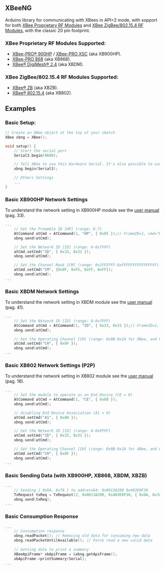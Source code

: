 ## XBeeNG

Arduino library for communicating with XBees in API=2 mode, with sopport for both [XBee Proprietary RF Modules](http://www.digi.com/products/wireless-wired-embedded-solutions/zigbee-rf-modules/zigbee-mesh-module/xbee-proprietary-rf-modules/) and [XBee ZigBee/802.15.4 RF Modules](http://www.digi.com/products/wireless-wired-embedded-solutions/zigbee-rf-modules/zigbee-mesh-module/xbee-zigbee-802154-rf-modules/), with the classic 20 pin footprint.

### XBee Proprietary RF Modules Supported:
- [XBee-PRO® 900HP](http://www.digi.com/products/wireless-wired-embedded-solutions/zigbee-rf-modules/point-multipoint-rfmodules/xbee-pro-900hp) / [XBee-PRO XSC](http://www.digi.com/products/wireless-wired-embedded-solutions/zigbee-rf-modules/point-multipoint-rfmodules/xbee-pro-xsc) (aka XB900HP).
- [XBee-PRO 868](http://www.digi.com/products/wireless-wired-embedded-solutions/zigbee-rf-modules/point-multipoint-rfmodules/xbee-pro-868) (aka XB868).
- [XBee® DigiMesh® 2.4](http://www.digi.com/products/wireless-wired-embedded-solutions/zigbee-rf-modules/zigbee-mesh-module/xbee-digimesh-2-4) (aka XBDM).

### XBee ZigBee/802.15.4 RF Modules Supported:
- [XBee® ZB](http://www.digi.com/products/wireless-wired-embedded-solutions/zigbee-rf-modules/zigbee-mesh-module/xbee-zb-module) (aka XBZB).
- [XBee® 802.15.4](http://www.digi.com/products/wireless-wired-embedded-solutions/zigbee-rf-modules/point-multipoint-rfmodules/xbee-series1-module) (aka XB802).

## Examples

### Basic Setup:
```c++
// Create an XBee object at the top of your sketch
XBee xbng = XBee();

void setup() {
	// Start the serial port
	Serial3.begin(9600);

	// Tell XBee to use this Hardware Serial. It's also possible to use SoftwareSerial
	xbng.begin(Serial3);

	// Others Settings
	...
}
```

### Basic XB900HP Network Settings
To understand the network setting in XB900HP module see the [user manual](http://ftp1.digi.com/support/documentation/90002173_M.pdf) (pag. 33).
```c++
...
	// Set the Preamble ID [HP] (range: 0-7)
	AtCommand atCmd = AtCommand(1, "HP", { 0x05 });// FrameID=1, cmd="HP", param={ 0x05 }
    xbng.send(atCmd);

	// Set the Network ID [ID] (range: 0-0x7FFF)
    atCmd.setCmd("ID", { 0x33, 0x31 });
    xbng.send(atCmd);

	// Set the Channel Mask [CM] (range: 0x1FFFFFF-0xFFFFFFFFFFFFFFFF)
    atCmd.setCmd("CM", {0x0F, 0xF5, 0xFF, 0xFF});
    xbng.send(atCmd);
...
```

### Basic XBDM Network Settings
To understand the network setting in XBDM module see the [user manual](http://ftp1.digi.com/support/documentation/90000991_K.pdf) (pag. 41).
```c++
...
	// Set the Network ID [ID] (range: 0-0x7FFF)
    AtCommand atCmd = AtCommand(1, "ID", { 0x33, 0x31 });// FrameID=1, cmd="ID", param={ 0x33, 0x31 }
    xbng.send(atCmd);

	// Set the Operating Channel [CH] (range: 0x0B-0x1A for XBee, and 0x0c-0x17 for XBee-PRO)
    atCmd.setCmd("CH", { 0x0F });
    xbng.send(atCmd);
...
```

### Basic XB802 Network Settings (P2P)
To understand the network setting in XB802 module see the [user manual](http://ftp1.digi.com/support/documentation/90000982_N.pdf) (pag. 18).
```c++
...
	// Set the module to operate as an End Device (CE = 0)
    AtCommand atCmd = AtCommand(1, "CE", { 0x00 });
    xbng.send(atCmd);

	// disabling End Device Association (A1 = 0)
    atCmd.setCmd("A1", { 0x00 });
    xbng.send(atCmd);

	// Set the Network ID [ID] (range: 0-0xFFFF)
    atCmd.setCmd("ID", { 0x33, 0x31 });
    xbng.send(atCmd);

	// Set the Operating Channel [CH] (range: 0x0B-0x1A for XBee, and 0x0c-0x17 for XBee-PRO)
    atCmd.setCmd("CH", { 0x0F });
    xbng.send(atCmd);
...
```

### Basic Sending Data (with XB900HP, XB868, XBDM, XBZB)
```c++
...
	// Sending { 0xDA, 0x7A } to address64: 0x0013A200 0x403E0F30
	TxRequest txReq = TxRequest(2, 0x0013A200, 0x403E0F30, { 0xDA, 0x7A } );
    xbng.send(txReq);
...
```

### Basic Consumption Response
```c++
...
	// Consumption response
    xbng.readPacket(); // Removing old data for consuming new data
    xbng.readPacketUntilAvailable(); // Force read a new valid data
    
    // Getting data to print a summary
    XBeeApiFrame* xbApiFrame = &xbng.getApiFrame();
    xbApiFrame->printSummary(Serial);
...
```